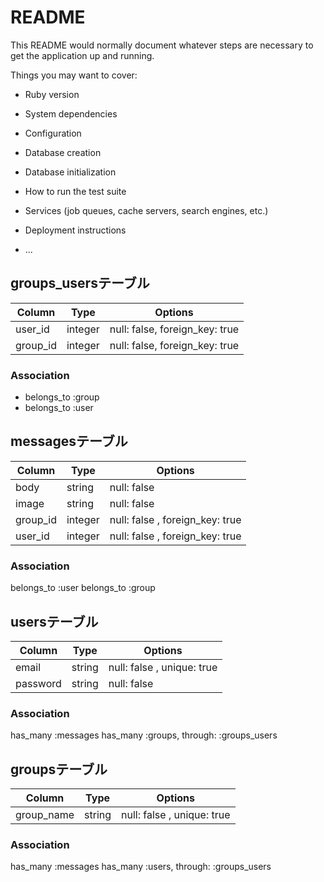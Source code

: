 # README

This README would normally document whatever steps are necessary to get the
application up and running.

Things you may want to cover:

* Ruby version

* System dependencies

* Configuration

* Database creation

* Database initialization

* How to run the test suite

* Services (job queues, cache servers, search engines, etc.)

* Deployment instructions

* ...

## groups_usersテーブル

|Column|Type|Options|
|------|----|-------|
|user_id|integer|null: false, foreign_key: true|
|group_id|integer|null: false, foreign_key: true|

### Association
- belongs_to :group
- belongs_to :user

## messagesテーブル

  |Column|Type|Options|
  |------|----|-------|
  |body|string|null: false|
  |image|string|null: false|
  |group_id|integer|null: false , foreign_key: true|
  |user_id|integer|null: false , foreign_key: true|


### Association
  belongs_to :user
  belongs_to :group

## usersテーブル
  |Column|Type|Options|
  |------|----|-------|
  |email|string|null: false , unique: true|
  |password|string|null: false|

  ### Association
  has_many :messages
  has_many  :groups,  through:  :groups_users


  ## groupsテーブル
  |Column|Type|Options|
  |------|----|-------|
  |group_name|string|null: false , unique: true|

  ### Association
  has_many :messages
  has_many :users, through: :groups_users
